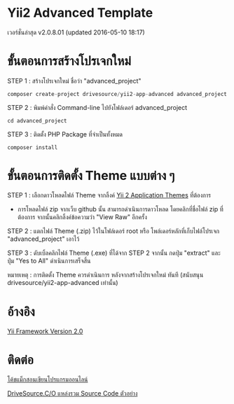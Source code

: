 # Yii2 Advanced Template
เวอร์ชั่นล่าสุด v2.0.8.01 (updated 2016-05-10 18:17)

# ขั้นตอนการสร้างโปรเจกใหม่
STEP 1 : สร้างโปรเจกใหม่ ชื่อว่า "advanced_project"
```php
composer create-project drivesource/yii2-app-advanced advanced_project "v2.0.8.01"
```

STEP 2 : พิมพ์คำสั่ง Command-line ไปยังโฟล์เดอร์ advanced_project
```php
cd advanced_project
```

STEP 3 : ติดตั้ง PHP Package ที่จำเป็นทั้งหมด
```php
composer install 
```

# ขั้นตอนการติดตั้ง Theme แบบต่าง ๆ
STEP 1 : เลือกดาวโหลดไฟล์ Theme จากลิ้งค์ [Yii 2 Application Themes](https://github.com/drivesource/yii2-app-themes) ที่ต้องการ
- การโหลดไฟล์ zip จากเว็บ github นั้น สามารถดำเนินการดาวโหลด โดยคลิกที่ชื่อไฟล์ zip ที่ต้องการ จากนั้นคลิกลิ้งค์ข้อความว่า "View Raw" อีกครั้ง 

STEP 2 : แตกไฟล์ Theme (.zip) ไว้ในโฟล์เดอร์ root หรือ โพล์เดอร์หลักที่เก็บไฟล์โปรเจก "advanced_project" เอาไว้

STEP 3 : ดับเบิ้ลคลิกไฟล์ Theme (.exe) ที่ได้จาก STEP 2 จากนั้น กดปุ่ม "extract" และ ปุ่ม "Yes to All" ดำเนินการเสร็จสิ้น

หมายเหตุ : การติดตั้ง Theme ควรดำเนินการ หลังจากสร้างโปรเจกใหม่ ทันที (สนับสนุน drivesource/yii2-app-advanced เท่านั้น)

# อ้างอิง
[Yii Framework Version 2.0](http://www.yiiframework.com/)

# ติดต่อ
[โค้ชแม็กสอนเขียนโปรแกรมออนไลน์](https://www.facebook.com/coursetrainingonline/)

[DriveSource.C/O แหล่งรวม Source Code ตัวอย่าง](https://www.facebook.com/1688805961374090)
